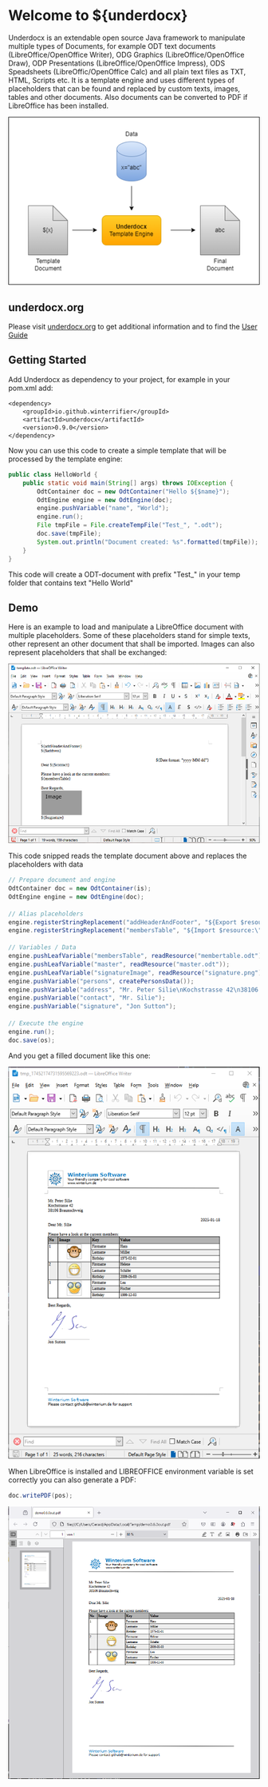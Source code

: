 # Welcome to ${underdocx}

Underdocx is an extendable open source Java framework to manipulate 
multiple types of Documents, for example ODT text documents (LibreOffice/OpenOffice Writer), 
ODG Graphics (LibreOffice/OpenOffice Draw), ODP Presentations (LibreOffice/OpenOffice Impress), 
ODS Speadsheets (LibreOffic/OpenOffice Calc) and all plain text files as TXT, HTML, Scripts etc.
It is a template engine and 
uses different types of placeholders that can be
found and replaced by custom texts, images, tables and other documents.
Also documents can be converted to PDF if LibreOffice has been installed.

![Overview](doc/images/overview.png)

## underdocx.org
Please visit [underdocx.org](https://underdocx.org) to get additional information and
to find the [User Guide](https://underdocx.org/guide.html)

## Getting Started
Add Underdocx as dependency to your project, for example in your pom.xml add:
```
<dependency>
    <groupId>io.github.winterrifier</groupId>
    <artifactId>underdocx</artifactId>
    <version>0.9.0</version>
</dependency>
```

Now you can use this code to create a simple template that will be
processed by the template engine:

```java
public class HelloWorld {
    public static void main(String[] args) throws IOException {
        OdtContainer doc = new OdtContainer("Hello ${$name}");
        OdtEngine engine = new OdtEngine(doc);
        engine.pushVariable("name", "World");
        engine.run();
        File tmpFile = File.createTempFile("Test_", ".odt");
        doc.save(tmpFile);
        System.out.println("Document created: %s".formatted(tmpFile));
    }
}
```
This code will create a ODT-document with prefix "Test_" in your temp folder that contains text "Hello World"

## Demo

Here is an example to load and manipulate a LibreOffice document with multiple placeholders.
Some of these placeholders stand for simple texts, other represent an other
document that shall be imported. Images can also represent placeholders that shall be exchanged:

![Unchanged Doc](doc/images/demo/demoUnchanged.png)

This code snipped reads the template document above and replaces the placeholders with data

```java
// Prepare document and engine
OdtContainer doc = new OdtContainer(is);
OdtEngine engine = new OdtEngine(doc);

// Alias placeholders
engine.registerStringReplacement("addHeaderAndFooter", "${Export $resource:\"master\"} ");
engine.registerStringReplacement("membersTable", "${Import $resource:\"membersTable\"} ");

// Variables / Data
engine.pushLeafVariable("membersTable", readResource("membertable.odt"));
engine.pushLeafVariable("master", readResource("master.odt"));
engine.pushLeafVariable("signatureImage", readResource("signature.png"));
engine.pushVariable("persons", createPersonsData());
engine.pushVariable("address", "Mr. Peter Silie\nKochstrasse 42\n38106 Braunschweig");
engine.pushVariable("contact", "Mr. Silie");
engine.pushVariable("signature", "Jon Sutton");

// Execute the engine
engine.run();
doc.save(os);
```
And you get a filled document like this one:

![Changed Doc](doc/images/demo/demoChanged.png)

When LibreOffice is installed and LIBREOFFICE environment variable is set correctly you 
can also generate a PDF:

```java
doc.writePDF(pos);
```
![generated PDF](doc/images/demo/demoPdf.png)
